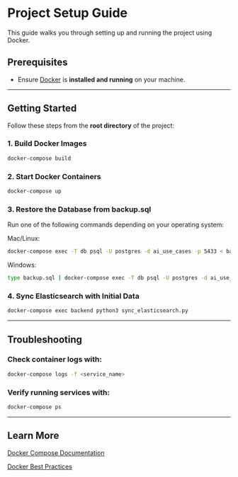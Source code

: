 # Project Setup Guide

This guide walks you through setting up and running the project using Docker.

## Prerequisites

- Ensure [Docker](https://www.docker.com/) is **installed and running** on your machine.

---

## Getting Started

Follow these steps from the **root directory** of the project:

### 1. Build Docker Images

```bash
docker-compose build
```
### 2. Start Docker Containers
```bash
docker-compose up
```
### 3. Restore the Database from backup.sql

Run one of the following commands depending on your operating system:

Mac/Linux:
```bash
docker-compose exec -T db psql -U postgres -d ai_use_cases -p 5433 < backup.sql
```

Windows:
```bash
type backup.sql | docker-compose exec -T db psql -U postgres -d ai_use_cases -p 5433
```

### 4. Sync Elasticsearch with Initial Data
```bash
docker-compose exec backend python3 sync_elasticsearch.py
```

---

## Troubleshooting

### Check container logs with:

```bash
docker-compose logs -f <service_name>
```

### Verify running services with:

```bash
docker-compose ps
```

---

## Learn More
[Docker Compose Documentation](https://docs.docker.com/compose/?spm=a2ty_o01.29997173.0.0.1ba1c921fPwE1A)

[Docker Best Practices](https://docs.docker.com/build/building/best-practices/)

